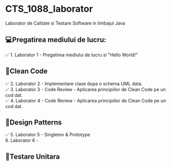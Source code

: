 # CTS_1088_laborator
Laborator de Calitate si Testare Software in limbajul Java

## 💻Pregatirea mediului de lucru:
✅ 1. Laborator 1 - Pregatirea mediului de lucru si "Hello World!"

## 🧹Clean Code
✅ 2. Laborator 2 - Implementare clase dupa o schema UML data. </br>
✅ 3. Laborator 3 - Code Review - Aplicarea principiilor de Clean Code pe un cod dat.</br>
✅ 4. Laborator 4 - Code Review - Aplicarea principiilor de Clean Code pe un cod dat.</br>

## 🎩Design Patterns
✅ 5. Laborator 5 - Singleton & Prototype</br>
6. Laborator 6 -  

## 🧪Testare Unitara
